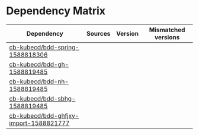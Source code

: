 # Dependency Matrix

Dependency | Sources | Version | Mismatched versions
---------- | ------- | ------- | -------------------
[cb-kubecd/bdd-spring-1588818306](https://github.com/cb-kubecd/bdd-spring-1588818306.git) |  | []() | 
[cb-kubecd/bdd-gh-1588819485](https://github.com/cb-kubecd/bdd-gh-1588819485.git) |  | []() | 
[cb-kubecd/bdd-nh-1588819485](https://github.com/cb-kubecd/bdd-nh-1588819485.git) |  | []() | 
[cb-kubecd/bdd-sbhg-1588819485](https://github.com/cb-kubecd/bdd-sbhg-1588819485.git) |  | []() | 
[cb-kubecd/bdd-ghfjxy-import-1588821777](https://github.com/cb-kubecd/bdd-ghfjxy-import-1588821777.git) |  | []() | 
